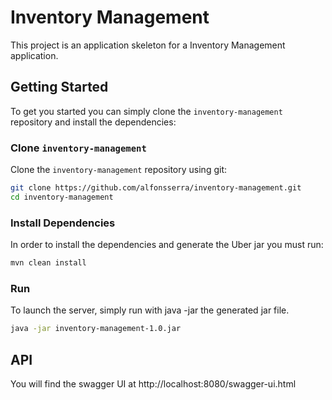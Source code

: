 # Inventory Management

This project is an application skeleton for a Inventory Management application.

## Getting Started

To get you started you can simply clone the `inventory-management` repository and install the dependencies:


### Clone `inventory-management`

Clone the `inventory-management` repository using git:

```bash
git clone https://github.com/alfonsserra/inventory-management.git
cd inventory-management
```

### Install Dependencies

In order to install the dependencies and generate the Uber jar you must run:

```bash
mvn clean install
```

### Run

To launch the server, simply run with java -jar the generated jar file.

```bash
java -jar inventory-management-1.0.jar
```

## API

You will find the swagger UI at http://localhost:8080/swagger-ui.html


